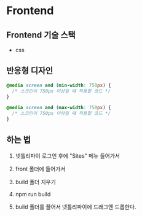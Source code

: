 # Frontend

## Frontend 기술 스택

- css

## 반응형 디자인

```css
@media screen and (min-width: 750px) {
  /* 스크린이 750px 이상일 때 적용할 코드 */
}
```

```css
@media screen and (max-width: 750px) {
  /* 스크린이 750px 이하일 때 적용할 코드 */
}
```

## 하는 법

1. 넷틀리파이 로그인 후에 "Sites" 메뉴 들어가서

2. front 폴더에 들어가서

3. build 폴더 지우기

4. npm run build

5. build 폴더를 끌어서 넷틀리파이에 드래그엔 드롭한다.
